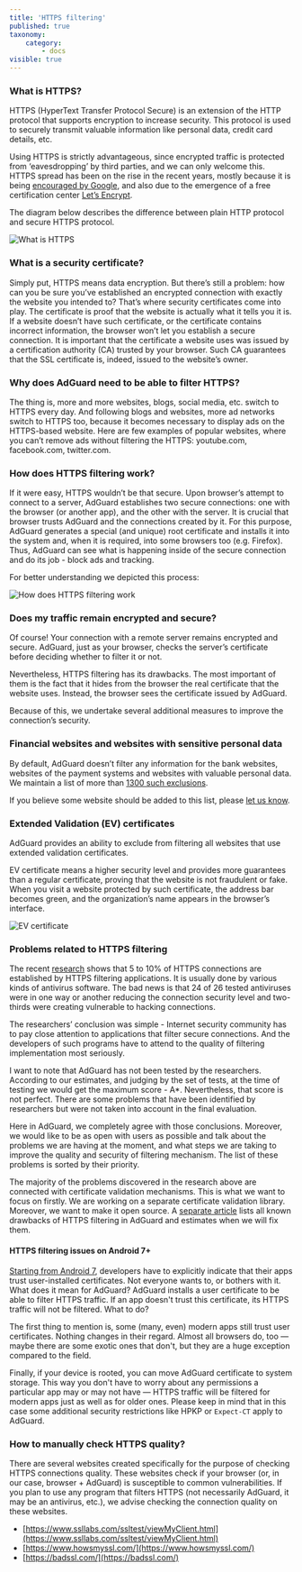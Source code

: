 ```yaml
---
title: 'HTTPS filtering'
published: true
taxonomy:
    category:
        - docs
visible: true
---
```


### What is HTTPS?

HTTPS (HyperText Transfer Protocol Secure) is an extension of the HTTP protocol that supports encryption to increase security. This protocol is used to securely transmit valuable information like personal data, credit card details, etc.

Using HTTPS is strictly advantageous, since encrypted traffic is protected from ‘eavesdropping’ by third parties, and we can only welcome this. HTTPS spread has been on the rise in the recent years, mostly because it is being [encouraged by Google](https://webmasters.googleblog.com/2014/08/https-as-ranking-signal.html), and also due to the emergence of a free certification center [Let’s Encrypt](https://en.wikipedia.org/wiki/Let's_Encrypt).

The diagram below describes the difference between plain HTTP protocol and secure HTTPS protocol.

![What is HTTPS](https://cdn.adguard.com/public/Adguard/Blog/https/what_is_https.png)

### What is a security certificate?

Simply put, HTTPS means data encryption. But there’s still a problem: how can you be sure you’ve established an encrypted connection with exactly the website you intended to? That’s where security certificates come into play. The certificate is proof that the website is actually what it tells you it is. If a website doesn’t have such certificate, or the certificate contains incorrect information, the browser won’t let you establish a secure connection. It is important that the certificate a website uses was issued by a certification authority (CA) trusted by your browser. Such CA guarantees that the SSL certificate is, indeed, issued to the website’s owner.

### Why does AdGuard need to be able to filter HTTPS?

The thing is, more and more websites, blogs, social media, etc. switch to HTTPS every day. And following blogs and websites, more ad networks switch to HTTPS too, because it becomes necessary to display ads on the HTTPS-based website. Here are few examples of popular websites, where you can’t remove ads without filtering the HTTPS: youtube.com, facebook.com, twitter.com.

### How does HTTPS filtering work?

If it were easy, HTTPS wouldn’t be that secure. Upon browser’s attempt to connect to a server, AdGuard establishes two secure connections: one with the browser (or another app), and the other with the server. It is crucial that browser trusts AdGuard and the connections created by it. For this purpose, AdGuard generates a special (and unique) root certificate and installs it into the system and, when it is required, into some browsers too (e.g. Firefox). Thus, AdGuard can see what is happening inside of the secure connection and do its job - block ads and tracking.

For better understanding we depicted this process:

![How does HTTPS filtering work](https://cdn.adguard.com/public/Adguard/Blog/https/what_is_https_filtering.png)

### Does my traffic remain encrypted and secure?

Of course! Your connection with a remote server remains encrypted and secure. AdGuard, just as your browser, checks the server’s certificate before deciding whether to filter it or not.

Nevertheless, HTTPS filtering has its drawbacks. The most important of them is the fact that it hides from the browser the real certificate that the website uses. Instead, the browser sees the certificate issued by AdGuard.

Because of this, we undertake several additional measures to improve the connection’s security.

### Financial websites and websites with sensitive personal data

By default, AdGuard doesn’t filter any information for the bank websites, websites of the payment systems and websites with valuable personal data. We maintain a list of more than [1300 such exclusions](https://github.com/AdguardTeam/HttpsExclusions).

If you believe some website should be added to this list, please [let us know](https://github.com/AdguardTeam/HttpsExclusions/issues/new).

### Extended Validation (EV) certificates

AdGuard provides an ability to exclude from filtering all websites that use extended validation certificates. 

EV certificate means a higher security level and provides more guarantees than a regular certificate, proving that the website is not fraudulent or fake. When you visit a website protected by such certificate, the address bar becomes green, and the organization’s name appears in the browser’s interface.

![EV certificate](https://cdn.adguard.com/public/Adguard/Blog/https/ev_certificate.png)

### Problems related to HTTPS filtering

The recent [research](https://cdn.adguard.com/public/Adguard/Blog/https/interception-ndss17.pdf) shows that 5 to 10% of HTTPS connections are established by HTTPS filtering applications. It is usually done by various kinds of antivirus software. The bad news is that 24 of 26 tested antiviruses were in one way or another reducing the connection security level and two-thirds were creating vulnerable to hacking connections.

The researchers’ conclusion was simple - Internet security community has to pay close attention to applications that filter secure connections. And the developers of such programs have to attend to the quality of filtering implementation most seriously.

I want to note that AdGuard has not been tested by the researchers. According to our estimates, and judging by the set of tests, at the time of testing we would get the maximum score - A\*. Nevertheless, that score is not perfect. There are some problems that have been identified by researchers but were not taken into account in the final evaluation.

Here in AdGuard, we completely agree with those conclusions. Moreover, we would like to be as open with users as possible and talk about the problems we are having at the moment, and what steps we are taking to improve the quality and security of filtering mechanism. The list of these problems is sorted by their priority.

The majority of the problems discovered in the research above are connected with certificate validation mechanisms. This is what we want to focus on firstly. We are working on a separate certificate validation library. Moreover, we want to make it open source. A [separate article](https://kb.adguard.com/en/general/https-filtering/https-filtering-known-issues) lists all known drawbacks of HTTPS filtering in AdGuard and estimates when we will fix them.

#### HTTPS filtering issues on Android 7+

[Starting from Android 7](https://blog.adguard.com/en/android-nougat-release-and-what-does-it-mean-for-adguard-users/), developers have to explicitly indicate that their apps trust user-installed certificates. Not everyone wants to, or bothers with it. What does it mean for AdGuard? AdGuard installs a user certificate to be able to filter HTTPS traffic. If an app doesn't trust this certificate, its HTTPS traffic will not be filtered. What to do?

The first thing to mention is, some (many, even) modern apps still trust user certificates. Nothing changes in their regard. Almost all browsers do, too — maybe there are some exotic ones that don't, but they are a huge exception compared to the field.

Finally, if your device is rooted, you can move AdGuard certificate to system storage. This way you don't have to worry about any permissions a particular app may or may not have — HTTPS traffic will be filtered for modern apps just as well as for older ones. Please keep in mind that in this case some additional security restrictions like HPKP or `Expect-CT` apply to AdGuard.

### How to manually check HTTPS quality?

There are several websites created specifically for the purpose of checking HTTPS connections quality. These websites check if your browser (or, in our case, browser + AdGuard) is susceptible to common vulnerabilities. If you plan to use any program that filters HTTPS (not necessarily AdGuard, it may be an antivirus, etc.), we advise checking the connection quality on these websites.

* [https://www.ssllabs.com/ssltest/viewMyClient.html](https://www.ssllabs.com/ssltest/viewMyClient.html)
* [https://www.howsmyssl.com/](https://www.howsmyssl.com/)
* [https://badssl.com/](https://badssl.com/)
